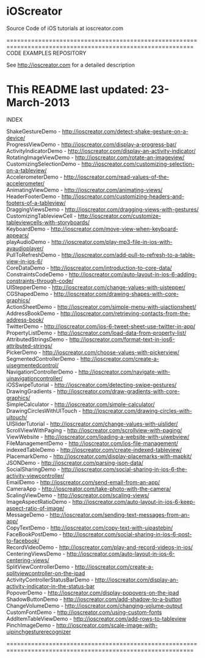 iOScreator
==========

Source Code of iOS tutorials at ioscreator.com

===========================================================================================================
CODE EXAMPLES REPOSITORY

  See http://ioscreator.com for a detailed description 

  This README last updated: 23-March-2013
===========================================================================================================

INDEX

ShakeGestureDemo 		- http://ioscreator.com/detect-shake-gesture-on-a-device/  
ProgressViewDemo 		- http://ioscreator.com/display-a-progress-bar/  
ActivityIndicatorDemo 		- http://ioscreator.com/display-an-activity-indicator/  
RotatingImageViewDemo 		- http://ioscreator.com/rotate-an-imageview/  
CustomizingSelectionDemo 	- http://ioscreator.com/customizing-selection-on-a-tableview/  
AccelerometerDemo 		- http://ioscreator.com/read-values-of-the-accelerometer/  
AnimatingViewDemo 		- http://ioscreator.com/animating-views/  
HeaderFooterDemo 		- http://ioscreator.com/customizing-headers-and-footers-of-a-tableview/  
DraggingViewsDemo 		- http://ioscreator.com/dragging-views-with-gestures/  
CustomizingTableviewCell 	- http://ioscreator.com/customize-tableviewcells-with-storyboards/  
KeyboardDemo 			- http://ioscreator.com/move-view-when-keyboard-appears/  
playAudioDemo 			- http://ioscreator.com/play-mp3-file-in-ios-with-avaudioplayer/  
PullToRefreshDemo 		- http://ioscreator.com/add-pull-to-refresh-to-a-table-view-in-ios-6/  
CoreDataDemo 			- http://ioscreator.com/introduction-to-core-data/  
ConstraintsCodeDemo 		- http://ioscreator.com/auto-layout-in-ios-6-adding-constraints-through-code/  
UIStepperDemo 			- http://ioscreator.com/change-values-with-uistepper/  
CGShapedDemo 			- http://ioscreator.com/drawing-shapes-with-core-graphics/  
ActionSheetDemo 		- http://ioscreator.com/simple-menu-with-uiactionsheet/  
AddressBookDemo 		- http://ioscreator.com/retrieving-contacts-from-the-address-book/  
TwitterDemo 			- http://ioscreator.com/ios-6-tweet-sheet-use-twitter-in-app/  
PropertyListDemo 		- http://ioscreator.com/load-data-from-property-list/  
AttributedStringsDemo 		- http://ioscreator.com/format-text-in-ios6-attributed-strings/  
PickerDemo 			- http://ioscreator.com/choose-values-with-pickerview/  
SegmentedControllerDemo 	- http://ioscreator.com/create-a-uisegmentedcontrol/  
NavigationControllerDemo 	- http://ioscreator.com/navigate-with-uinavigationcontroller/  
iOSSwipeTutorial 		- http://ioscreator.com/detecting-swipe-gestures/  
DrawingGradients 		- http://ioscreator.com/draw-gradients-with-core-graphics/  
SimpleCalculator 		- http://ioscreator.com/simple-calculator/  
DrawingCirclesWithUITouch 	- http://ioscreator.com/drawing-circles-with-uitouch/  
UISliderTutorial 		- http://ioscreator.com/change-values-with-uislider/  
ScrollViewWithPaging 		- http://ioscreator.com/scrollview-with-paging/  
ViewWebsite 			- http://ioscreator.com/loading-a-website-with-uiwebview/  
FileManagementDemo 		- http://ioscreator.com/ios-file-management/  
indexedTableDemo 		- http://ioscreator.com/create-indexed-tableview/  
PlacemarkDemo 			- http://ioscreator.com/display-placemarks-with-mapkit/  
JSONDemo 			- http://ioscreator.com/parsing-json-data/  
SocialSharingDemo 		- http://ioscreator.com/social-sharing-in-ios-6-the-activity-viewcontroller/  
EmailDemo 			- http://ioscreator.com/send-email-from-an-app/  
CameraApp 			- http://ioscreator.com/take-photo-with-the-camera/  
ScalingViewDemo 		- http://ioscreator.com/scaling-views/  
ImageAspectRatioDemo 		- http://ioscreator.com/auto-layout-in-ios-6-keep-aspect-ratio-of-image/  
MessageDemo 			- http://ioscreator.com/sending-text-messages-from-an-app/  
CopyTextDemo 			- http://ioscreator.com/copy-text-with-uipastebin/  
FaceBookPostDemo 		- http://ioscreator.com/social-sharing-in-ios-6-post-to-facebook/  
RecordVideoDemo 		- http://ioscreator.com/play-and-record-videos-in-ios/  
CenteringViewsDemo 		- http://ioscreator.com/auto-layout-in-ios-6-centering-views/  
SplitViewControllerDemo 	- http://ioscreator.com/create-a-splitviewcontroller-on-the-ipad  
ActivityControllerStatusBarDemo	- http://ioscreator.com/display-an-activity-indicator-in-the-status-bar  
PopoverDemo			- http://ioscreator.com/display-popovers-on-the-ipad  
ShadowButtonDemo		- http://ioscreator.com/add-shadow-to-a-button  
ChangeVolumeDemo		- http://ioscreator.com/changing-volume-output  
CustomFontDemo			- http://ioscreator.com/using-custom-fonts  
AddItemTableViewDemo		- http://ioscreator.com/add-rows-to-tableview  
PinchImageDemo			- http://ioscreator.com/scale-image-with-uipinchgesturerecognizer  




===========================================================================================================

